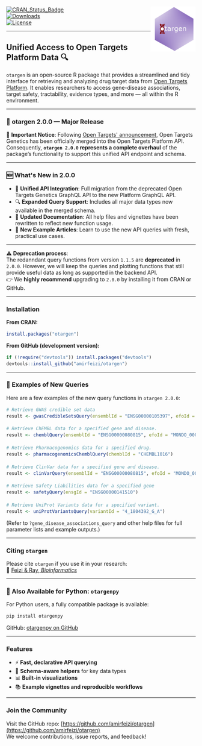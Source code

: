 
# <img src="man/figures/logo.png" align="right" width="120" />

[![CRAN_Status_Badge](https://www.r-pkg.org/badges/version/otargen?color=blue)](https://CRAN.R-project.org/package=otargen)  
[![Downloads](https://cranlogs.r-pkg.org/badges/grand-total/otargen?color=yellow)](https://CRAN.R-project.org/package=otargen)  
[![License](https://img.shields.io/badge/License-MIT-blue.svg?color=green)](https://opensource.org/licenses/MIT)

---

## Unified Access to Open Targets Platform Data 🔍  
`otargen` is an open-source R package that provides a streamlined and tidy interface for retrieving and analyzing drug target data from [Open Targets Platform](https://platform.opentargets.org). It enables researchers to access gene-disease associations, target safety, tractability, evidence types, and more — all within the R environment.

---

### :mega: **otargen 2.0.0 — Major Release**

🚨 **Important Notice**: Following [Open Targets' announcement](https://community.opentargets.org/t/open-targets-genetics-will-be-deprecated-on-9-july-2025/1796), Open Targets Genetics has been officially merged into the Open Targets Platform API. Consequently, **`otargen 2.0.0` represents a complete overhaul** of the package’s functionality to support this unified API endpoint and schema.

---

### 🆕 What's New in 2.0.0

- 🔁 **Unified API Integration**: Full migration from the deprecated Open Targets Genetics GraphQL API to the new Platform GraphQL API.
- 🔍 **Expanded Query Support**: Includes all major data types now available in the merged schema.
- 📘 **Updated Documentation**: All help files and vignettes have been rewritten to reflect new function usage.
- 📄 **New Example Articles**: Learn to use the new API queries with fresh, practical use cases.

---

⚠️ **Deprecation process**:  
The redanndant query functions from version `1.1.5` are **deprecated** in `2.0.0`. However, we will keep the queries and plotting functions that still provide useful data as long as supported in the backend API.  
👉 We **highly recommend** upgrading to `2.0.0` by installing it from CRAN or GitHub.

---

### Installation

**From CRAN:**
```r
install.packages("otargen")
```

**From GitHub (development version):**
```r
if (!require("devtools")) install.packages("devtools")
devtools::install_github("amirfeizi/otargen")
```

---

### 🧪 Examples of New Queries

Here are a few examples of the new query functions in `otargen 2.0.0`:

```r
# Retrieve GWAS credible set data
result <- gwasCredibleSetsQuery(ensemblId = "ENSG00000105397", efoId = "EFO_0000685", size = 500)

# Retrieve ChEMBL data for a specified gene and disease.
result <- chemblQuery(ensemblId = "ENSG00000080815", efoId = "MONDO_0004975", size = 10)

# Retrieve Pharmacogenomics data for a specified drug.
result <- pharmacogenomicsChemblQuery(chemblId = "CHEMBL1016")

# Retrieve ClinVar data for a specified gene and disease.
result <- clinVarQuery(ensemblId = "ENSG00000080815", efoId = "MONDO_0004975", size = 10)

# Retrieve Safety Liabilities data for a specified gene
result <- safetyQuery(ensgId = "ENSG00000141510")

# Retrieve UniProt Variants data for a specified variant.
result <- uniProtVariantsQuery(variantId = "4_1804392_G_A")


```

(Refer to `?gene_disease_associations_query` and other help files for full parameter lists and example outputs.)

---

### Citing `otargen`

Please cite `otargen` if you use it in your research:  
📄 [Feizi & Ray, *Bioinformatics*](https://doi.org/10.1093/bioinformatics/btad441)

---

### 🐍 Also Available for Python: `otargenpy`

For Python users, a fully compatible package is available:  
```bash
pip install otargenpy
```

GitHub: [otargenpy on GitHub](https://github.com/amirfeizi/otargenpy)

---

### Features

- ⚡ **Fast, declarative API querying**
- 🧭 **Schema-aware helpers** for key data types
- 📊 **Built-in visualizations**
- 📚 **Example vignettes and reproducible workflows**

---

### Join the Community

Visit the GitHub repo: [https://github.com/amirfeizi/otargen](https://github.com/amirfeizi/otargen)  
We welcome contributions, issue reports, and feedback!